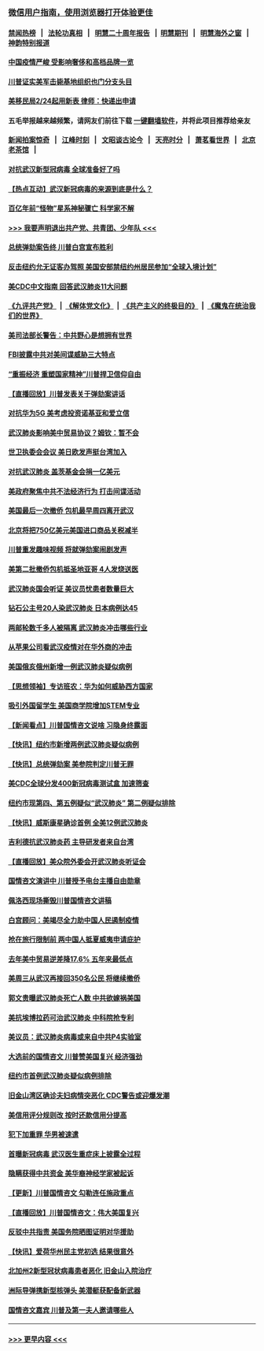 ### [微信用户指南，使用浏览器打开体验更佳](https://github.com/gfw-breaker/banned-news1/blob/master/indexes/wechat-guide.md?t=0)
#### [禁闻热榜](热点新闻.md?t=0)  &nbsp;&nbsp;|&nbsp;&nbsp; [法轮功真相](https://github.com/gfw-breaker/truth/blob/master/README.md?t=0) &nbsp;&nbsp;|&nbsp;&nbsp; [明慧二十周年报告](https://github.com/gfw-breaker/mh-reports/blob/master/README.md?t=0) &nbsp;&nbsp;|&nbsp;&nbsp;[明慧期刊](https://github.com/gfw-breaker/mh-qikan) &nbsp;&nbsp;|&nbsp;&nbsp; [明慧海外之窗](https://github.com/gfw-breaker/mh-news/blob/master/README.md?t=0) &nbsp;&nbsp;|&nbsp;&nbsp; [神韵特别报道](https://github.com/gfw-breaker/mh-news/blob/master/shenyun.md?t=0)
#### [中国疫情严峻 受影响奢侈和高档品牌一览](../pages/nsc412/n11850319.md?t=02071202) 
#### [川普证实美军击毙基地组织也门分支头目](../pages/nsc412/n11850383.md?t=02071202) 
#### [美移民局2/24起用新表 律师：快递出申请](../pages/nsc412/n11848220.md?t=02071202) 
#### 五毛举报越来越频繁，请网友们前往下载 [一键翻墙软件](https://github.com/gfw-breaker/ssr-accounts)，并将此项目推荐给亲友
#### [新闻拍案惊奇](https://github.com/gfw-breaker/banned-news1/blob/master/pages/link4.md) &nbsp;&nbsp;|&nbsp;&nbsp; [江峰时刻](https://github.com/gfw-breaker/banned-news1/blob/master/pages/link4.md) &nbsp;&nbsp;|&nbsp;&nbsp; [文昭谈古论今](https://github.com/gfw-breaker/banned-news1/blob/master/pages/link4.md) &nbsp;&nbsp;|&nbsp;&nbsp; [天亮时分](https://github.com/gfw-breaker/banned-news1/blob/master/pages/link4.md) &nbsp;&nbsp;|&nbsp;&nbsp; [萧茗看世界](https://github.com/gfw-breaker/banned-news1/blob/master/pages/link4.md) &nbsp;&nbsp;|&nbsp;&nbsp; [北京老茶馆](https://github.com/gfw-breaker/banned-news1/blob/master/pages/link4.md) &nbsp;&nbsp;|&nbsp;&nbsp; 
#### [对抗武汉新型冠病毒 全球准备好了吗](../pages/nsc412/n11850142.md?t=02071202) 
#### [【热点互动】武汉新冠病毒的来源到底是什么？](../pages/nsc412/n11849749.md?t=02071202) 
#### [百亿年前“怪物”星系神秘骤亡 科学家不解](../pages/nsc412/n11849863.md?t=02071202) 
#### [>>> 我要声明退出共产党、共青团、少年队 <<<](https://github.com/begood0513/goodnews/blob/master/quit/letter.md) 
#### [总统弹劾案告终 川普白宫宣布胜利](../pages/nsc412/n11849985.md?t=02071202) 
#### [反击纽约允无证客办驾照  美国安部禁纽约州居民参加“全球入境计划”](../pages/nsc412/n11849828.md?t=02071202) 
#### [美CDC中文指南 回答武汉肺炎11大问题](../pages/nsc412/n11849703.md?t=02071202) 
#### [《九评共产党》](https://github.com/begood0513/9ping.md/blob/master/README.md) &nbsp;|&nbsp; [《解体党文化》](../../../../jtdwh.md/blob/master/README.md)  &nbsp;|&nbsp; [《共产主义的终极目的》](../../../../gczydzjmd.md/blob/master/README.md) &nbsp;|&nbsp; [《魔鬼在统治我们的世界》](../../../../mgztzwmdsj.md/blob/master/README.md) 
#### [美司法部长警告：中共野心是想拥有世界](../pages/nsc412/n11849769.md?t=02071202) 
#### [FBI披露中共对美间谍威胁三大特点](../pages/nsc412/n11849700.md?t=02071202) 
#### [“重振经济 重塑国家精神”川普捍卫信仰自由](../pages/nsc412/n11849641.md?t=02071202) 
#### [【直播回放】川普发表关于弹劾案讲话](../pages/nsc412/n11849472.md?t=02071202) 
#### [对抗华为5G 美考虑投资诺基亚和爱立信](../pages/nsc412/n11849510.md?t=02071202) 
#### [武汉肺炎影响美中贸易协议？姆钦：暂不会](../pages/nsc412/n11849497.md?t=02071202) 
#### [世卫执委会会议 美日欧发声挺台湾加入](../pages/nsc412/n11849433.md?t=02071202) 
#### [对抗武汉肺炎 盖茨基金会捐一亿美元](../pages/nsc412/n11848953.md?t=02071202) 
#### [美政府聚焦中共不法经济行为 打击间谍活动](../pages/nsc412/n11849322.md?t=02071202) 
#### [美国最后一次撤侨 包机最早周四离开武汉](../pages/nsc412/n11849395.md?t=02071202) 
#### [北京将把750亿美元美国进口商品关税减半](../pages/nsc412/n11848896.md?t=02071202) 
#### [川普重发趣味视频 将就弹劾案闹剧发声](../pages/nsc412/n11848715.md?t=02071202) 
#### [美第二批撤侨包机抵圣地亚哥 4人发烧送医](../pages/nsc412/n11847923.md?t=02071202) 
#### [武汉肺炎国会听证 美议员忧患者数量巨大](../pages/nsc412/n11844851.md?t=02071202) 
#### [钻石公主号20人染武汉肺炎 日本病例达45](../pages/nsc412/n11847823.md?t=02071202) 
#### [两邮轮数千多人被隔离 武汉肺炎冲击哪些行业](../pages/nsc412/n11847456.md?t=02071202) 
#### [从苹果公司看武汉疫情对在华外商的冲击](../pages/nsc412/n11847586.md?t=02071202) 
#### [美国俄亥俄州新增一例武汉肺炎疑似病例](../pages/nsc412/n11847714.md?t=02071202) 
#### [【思想领袖】专访班农：华为如何威胁西方国家](../pages/nsc412/n11847306.md?t=02071202) 
#### [吸引外国留学生 美国商学院增加STEM专业](../pages/nsc412/n11847417.md?t=02071202) 
#### [【新闻看点】川普国情咨文说啥 习隐身终露面](../pages/nsc412/n11847016.md?t=02071202) 
#### [【快讯】纽约市新增两例武汉肺炎疑似病例](../pages/nsc412/n11847250.md?t=02071202) 
#### [【快讯】总统弹劾案 美参院判定川普无罪](../pages/nsc412/n11847316.md?t=02071202) 
#### [美CDC全球分发400新冠病毒测试盒 加速筛查](../pages/nsc412/n11847260.md?t=02071202) 
#### [纽约市现第四、第五例疑似“武汉肺炎”   第二例疑似排除](../pages/nsc412/n11847332.md?t=02071202) 
#### [【快讯】威斯康星确诊首例 全美12例武汉肺炎](../pages/nsc412/n11847162.md?t=02071202) 
#### [吉利德抗武汉肺炎药 主导研发者来自台湾](../pages/nsc412/n11847064.md?t=02071202) 
#### [【直播回放】美众院外委会开武汉肺炎听证会](../pages/nsc412/n11846727.md?t=02071202) 
#### [国情咨文演讲中 川普授予电台主播自由勋章](../pages/nsc412/n11846815.md?t=02071202) 
#### [佩洛西现场撕毁川普国情咨文讲稿](../pages/nsc412/n11846724.md?t=02071202) 
#### [白宫顾问：美竭尽全力助中国人民遏制疫情](../pages/nsc412/n11846756.md?t=02071202) 
#### [抢在旅行限制前 两中国人抵夏威夷申请庇护](../pages/nsc412/n11846866.md?t=02071202) 
#### [去年美中贸易逆差降17.6% 五年来最低点](../pages/nsc412/n11846755.md?t=02071202) 
#### [美周三从武汉再接回350名公民 将继续撤侨](../pages/nsc412/n11846705.md?t=02071202) 
#### [郭文贵曝武汉肺炎死亡人数 中共欲嫁祸美国](../pages/nsc412/n11846240.md?t=02071202) 
#### [美抗埃博拉药可治武汉肺炎 中科院抢专利](../pages/nsc412/n11846409.md?t=02071202) 
#### [美议员：武汉肺炎病毒或来自中共P4实验室](../pages/nsc412/n11846043.md?t=02071202) 
#### [大选前的国情咨文 川普赞美国复兴 经济强劲](../pages/nsc412/n11845526.md?t=02071202) 
#### [纽约市首例武汉肺炎疑似病例排除](../pages/nsc412/n11844989.md?t=02071202) 
#### [旧金山湾区确诊夫妇病情突恶化 CDC警告或迎爆发潮](../pages/nsc412/n11845730.md?t=02071202) 
#### [美信用评分规则改  按时还款信用分提高](../pages/nsc412/n11845488.md?t=02071202) 
#### [犯下加重罪 华男被速遣](../pages/nsc412/n11845476.md?t=02071202) 
#### [首曝新冠病毒 武汉医生重症床上披露全过程](../pages/nsc412/n11845150.md?t=02071202) 
#### [隐瞒获得中共资金 美华裔神经学家被起诉](../pages/nsc412/n11844879.md?t=02071202) 
#### [【更新】川普国情咨文 勾勒连任施政重点](../pages/nsc412/n11845223.md?t=02071202) 
#### [【直播回放】川普国情咨文：伟大美国复兴](../pages/nsc412/n11842079.md?t=02071202) 
#### [反驳中共指责 美国务院晒图证明对华援助](../pages/nsc412/n11844859.md?t=02071202) 
#### [【快讯】爱荷华州民主党初选 结果很意外](../pages/nsc412/n11844878.md?t=02071202) 
#### [北加州2新型冠状病毒患者恶化 旧金山入院治疗](../pages/nsc412/n11844842.md?t=02071202) 
#### [洲际导弹携新型核弹头 美潜艇获配备新武器](../pages/nsc412/n11844680.md?t=02071202) 
#### [国情咨文嘉宾 川普及第一夫人邀请哪些人](../pages/nsc412/n11844712.md?t=02071202) 

----
#### [ >>> 更早内容 <<< ](../indexes/nsc412-earlier.md)
